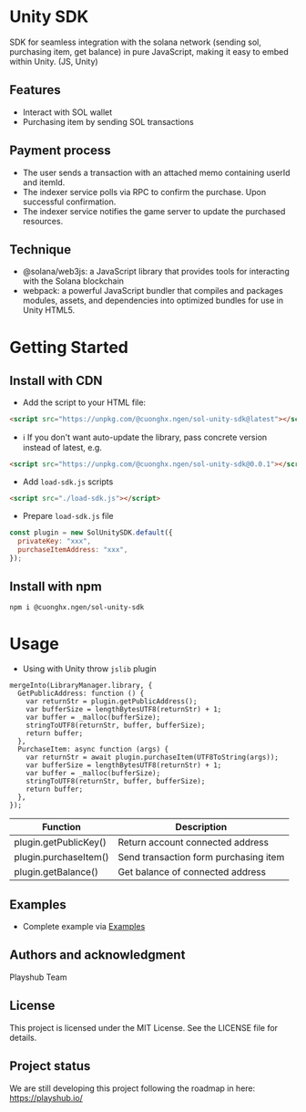 # Unity SDK

SDK for seamless integration with the solana network (sending sol, purchasing item, get balance) in pure JavaScript, making it easy to embed within Unity. (JS, Unity)

## Features

- Interact with SOL wallet
- Purchasing item by sending SOL transactions

## Payment process
- The user sends a transaction with an attached memo containing userId and itemId.
- The indexer service polls via RPC to confirm the purchase. Upon successful confirmation.
- The indexer service notifies the game server to update the purchased resources.

## Technique

- @solana/web3js: a JavaScript library that provides tools for interacting with the Solana blockchain
- webpack: a powerful JavaScript bundler that compiles and packages modules, assets, and dependencies into optimized bundles for use in Unity HTML5.

# Getting Started

## Install with CDN

- Add the script to your HTML file:

```html
<script src="https://unpkg.com/@cuonghx.ngen/sol-unity-sdk@latest"></script>
```

- ℹ️ If you don't want auto-update the library, pass concrete version instead of latest, e.g.

```html
<script src="https://unpkg.com/@cuonghx.ngen/sol-unity-sdk@0.0.1"></script>
```

- Add `load-sdk.js` scripts

```html
<script src="./load-sdk.js"></script>
```

- Prepare `load-sdk.js` file

```js
const plugin = new SolUnitySDK.default({
  privateKey: "xxx",
  purchaseItemAddress: "xxx",
});
```

## Install with npm

```shell
npm i @cuonghx.ngen/sol-unity-sdk
```

# Usage

- Using with Unity throw `jslib` plugin

```jslib
mergeInto(LibraryManager.library, {
  GetPublicAddress: function () {
    var returnStr = plugin.getPublicAddress();
    var bufferSize = lengthBytesUTF8(returnStr) + 1;
    var buffer = _malloc(bufferSize);
    stringToUTF8(returnStr, buffer, bufferSize);
    return buffer;
  },
  PurchaseItem: async function (args) {
    var returnStr = await plugin.purchaseItem(UTF8ToString(args));
    var bufferSize = lengthBytesUTF8(returnStr) + 1;
    var buffer = _malloc(bufferSize);
    stringToUTF8(returnStr, buffer, bufferSize);
    return buffer;
  },
});
```

| Function              | Description                           |
| --------------------- | ------------------------------------- |
| plugin.getPublicKey() | Return account connected address      |
| plugin.purchaseItem() | Send transaction form purchasing item |
| plugin.getBalance()   | Get balance of connected address      |

## Examples

- Complete example via [Examples](./examples/)

## Authors and acknowledgment

Playshub Team

## License

This project is licensed under the MIT License. See the LICENSE file for details.

## Project status

We are still developing this project following the roadmap in here: https://playshub.io/
